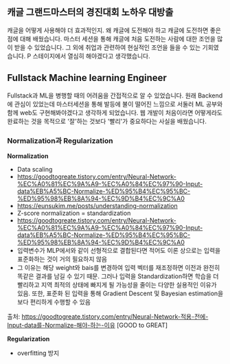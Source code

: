 ## 캐글 그랜드마스터의 경진대회 노하우 대방출
캐글을 어떻게 사용해야 더 효과적인지. 왜 캐글에 도전해야 하고 캐글에 도전하면 좋은 점에 대해 배웠습니다. 마스터 세션을 통해 캐글에 처음 도전하는 사람에 대한 조언을 많이 받을 수 있었습니다. 그 외에 취업과 관련하여 현실적인 조언을 들을 수 있는 기회였습니다. P 스테이지에서 열심히 해야겠다고 생각했습니다.

## Fullstack Machine learning Engineer
Fullstack과 ML을 병행할 때의 어려움을 간접적으로 알 수 있었습니다. 원래 Backend에 관심이 있었는데 마스터세션을 통해 발등에 불이 떨어진 느낌으로 서둘러 ML 공부와 함께 web도 구현해봐야겠다고 생각하게 되었습니다. 웹 개발이 처음이라면 어떻게라도 완료하는 것을 목적으로 '잘'하는 것보다 '빨리'가 중요하다는 사실을 배웠습니다.

### Normalization과 Regularization
**Normalization**
- Data scaling
- https://goodtogreate.tistory.com/entry/Neural-Network-%EC%A0%81%EC%9A%A9-%EC%A0%84%EC%97%90-Input-data%EB%A5%BC-Normalize-%ED%95%B4%EC%95%BC-%ED%95%98%EB%8A%94-%EC%9D%B4%EC%9C%A0
- https://eunsukim.me/posts/understanding-normalization
- Z-score normalization = standardization
- https://goodtogreate.tistory.com/entry/Neural-Network-%EC%A0%81%EC%9A%A9-%EC%A0%84%EC%97%90-Input-data%EB%A5%BC-Normalize-%ED%95%B4%EC%95%BC-%ED%95%98%EB%8A%94-%EC%9D%B4%EC%9C%A0
- 입력변수가 MLP에서와 같이 선형적으로 결합된다면 적어도 이론 상으로는 입력을 표준화하는 것이 거의 필요하지 않음
- 그 이유는 해당 weight와 bais를 변경하여 입력 벡터를 재조정하면 이전과 완전히 똑같은 결과를 남길 수 있기 때문. 그러나 입력을 Standardization하면 학습을 더 빨리하고 지역 최적의 상태에 빠지게 될 가능성을 줄이는 다양한 실용적인 이유가 있음. 또한, 표준화 된 입력을 통해 Gradient Descent 및 Bayesian estimation을 보다 편리하게 수행할 수 있음

출처: https://goodtogreate.tistory.com/entry/Neural-Network-적용-전에-Input-data를-Normalize-해야-하는-이유 [GOOD to GREAT]

**Regularization**
- overfitting 방지
